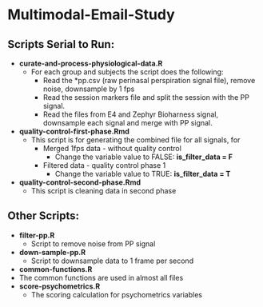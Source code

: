# Multimodal-Email-Study


## Scripts Serial to Run:
- **curate-and-process-physiological-data.R**
    - For each group and subjects the script does the following:
        - Read the *pp.csv (raw perinasal perspiration signal file), remove noise, downsample by 1 fps
        - Read the session markers file and split the session with the PP signal.
        - Read the files from E4 and Zephyr Bioharness signal, downsample each signal and merge with PP signal.
- **quality-control-first-phase.Rmd**
    - This script is for generating the combined file for all signals, for
        - Merged 1fps data - without quality control
            - Change the variable value to FALSE: **is\_filter\_data = F**
        - Filtered data - quality control phase 1
            - Change the variable value to TRUE: **is\_filter\_data = T**
- **quality-control-second-phase.Rmd**
    - This script is cleaning data in second phase




## Other Scripts:
- **filter-pp.R**
    - Script to remove noise from PP signal
- **down-sample-pp.R**
    - Script to downsample data to 1 frame per second
- **common-functions.R**
- The common functions are used in almost all files
- **score-psychometrics.R**
    - The scoring calculation for psychometrics variables
